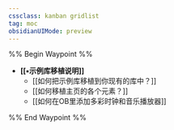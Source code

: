 ```yaml
---
cssclass: kanban gridlist
tag: moc
obsidianUIMode: preview
---
```


%% Begin Waypoint %%
- **[[▪示例库移植说明]]**
	- [[如何把示例库移植到你现有的库中？]]
	- [[如何移植主页的各个元素？]]
	- [[如何在OB里添加多彩时钟和音乐播放器]]

%% End Waypoint %%
